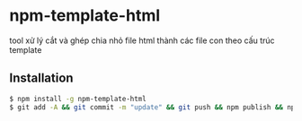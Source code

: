 # npm-template-html
tool xử lý cắt và ghép chia nhỏ file html thành các file con theo cấu trúc template

## Installation

```sh
$ npm install -g npm-template-html
$ git add -A && git commit -m "update" && git push && npm publish && npm update -g npm-template-html
```




